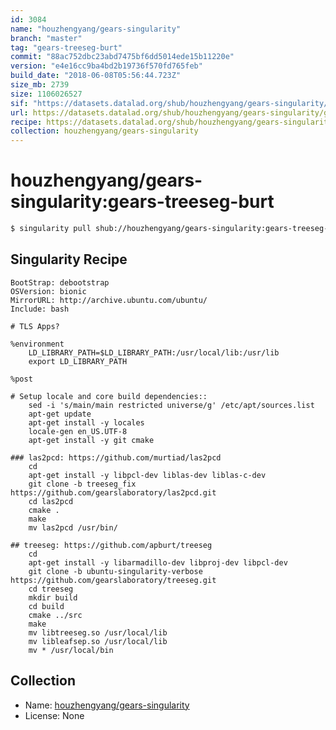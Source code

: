 ```yaml
---
id: 3084
name: "houzhengyang/gears-singularity"
branch: "master"
tag: "gears-treeseg-burt"
commit: "88ac752dbc23abd7475bf6dd5014ede15b11220e"
version: "e4e16cc9ba4bd2b19736f570fd765feb"
build_date: "2018-06-08T05:56:44.723Z"
size_mb: 2739
size: 1106026527
sif: "https://datasets.datalad.org/shub/houzhengyang/gears-singularity/gears-treeseg-burt/2018-06-08-88ac752d-e4e16cc9/e4e16cc9ba4bd2b19736f570fd765feb.simg"
url: https://datasets.datalad.org/shub/houzhengyang/gears-singularity/gears-treeseg-burt/2018-06-08-88ac752d-e4e16cc9/
recipe: https://datasets.datalad.org/shub/houzhengyang/gears-singularity/gears-treeseg-burt/2018-06-08-88ac752d-e4e16cc9/Singularity
collection: houzhengyang/gears-singularity
---
```


# houzhengyang/gears-singularity:gears-treeseg-burt

```bash
$ singularity pull shub://houzhengyang/gears-singularity:gears-treeseg-burt
```

## Singularity Recipe

```singularity
BootStrap: debootstrap
OSVersion: bionic
MirrorURL: http://archive.ubuntu.com/ubuntu/
Include: bash

# TLS Apps?

%environment
	LD_LIBRARY_PATH=$LD_LIBRARY_PATH:/usr/local/lib:/usr/lib
	export LD_LIBRARY_PATH

%post

# Setup locale and core build dependencies::
	sed -i 's/main/main restricted universe/g' /etc/apt/sources.list
	apt-get update
	apt-get install -y locales
	locale-gen en_US.UTF-8
	apt-get install -y git cmake

### las2pcd: https://github.com/murtiad/las2pcd
	cd
	apt-get install -y libpcl-dev liblas-dev liblas-c-dev
	git clone -b treeseg_fix https://github.com/gearslaboratory/las2pcd.git
	cd las2pcd
	cmake .
	make
	mv las2pcd /usr/bin/

## treeseg: https://github.com/apburt/treeseg
	cd
	apt-get install -y libarmadillo-dev libproj-dev libpcl-dev
	git clone -b ubuntu-singularity-verbose https://github.com/gearslaboratory/treeseg.git
	cd treeseg
	mkdir build
  	cd build
  	cmake ../src
  	make
	mv libtreeseg.so /usr/local/lib
	mv libleafsep.so /usr/local/lib
  	mv * /usr/local/bin
```

## Collection

 - Name: [houzhengyang/gears-singularity](https://github.com/houzhengyang/gears-singularity)
 - License: None

